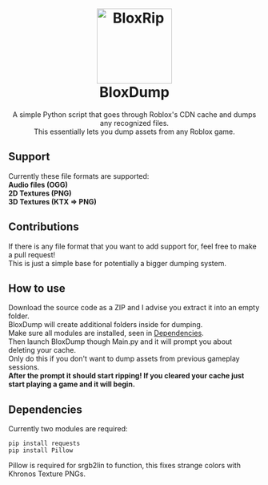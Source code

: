 <h1 align="center">
  <img src="https://i.imgur.com/drqCT3O.png" alt="BloxRip" width="150">
  <br>
  <b>BloxDump</b>
  <br>
</h1>
<p align="center">
  A simple Python script that goes through Roblox's CDN cache and dumps any recognized files.<br>
  This essentially lets you dump assets from any Roblox game.
</p>

## Support
Currently these file formats are supported:<br>
<b>Audio files (OGG)</b><br>
<b>2D Textures (PNG)</b><br>
<b>3D Textures (KTX => PNG)</b><br>

## Contributions
If there is any file format that you want to add support for, feel free to make a pull request!<br>
This is just a simple base for potentially a bigger dumping system.

## How to use
Download the source code as a ZIP and I advise you extract it into an empty folder.<br>
BloxDump will create additional folders inside for dumping.<br>
Make sure all modules are installed, seen in [Dependencies](https://github.com/EmK530/BloxDump#dependencies).<br>
Then launch BloxDump though Main.py and it will prompt you about deleting your cache.<br>
Only do this if you don't want to dump assets from previous gameplay sessions.<br>
<b>After the prompt it should start ripping! If you cleared your cache just start playing a game and it will begin.</b>

## Dependencies
Currently two modules are required:
```
pip install requests
pip install Pillow
```
Pillow is required for srgb2lin to function, this fixes strange colors with Khronos Texture PNGs.
